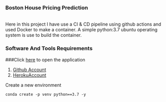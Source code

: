 ### Boston House Pricing Prediction
<br>Here in this project I have use a CI & CD pipeline using  github actions and used Docker to make a container. A simple python:3.7 ubuntu operating system is use to build the container.<br> 


### Software And Tools Requirements
###Click [here](https://house-price-prediction-docker.herokuapp.com) to open the application
1. [Github Account](https://github.com)
2. [HerokuAccount](https://heroku.com) 

Create a new environment

```
conda create -p venv python==3.7 -y
```
